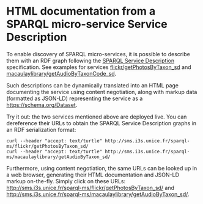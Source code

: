 # HTML documentation from a SPARQL micro-service Service Description

To enable discovery of SPARQL micro-services, it is possible to describe them with an RDF graph following the [SPARQL Service Description](https://www.w3.org/TR/2013/REC-sparql11-service-description-20130321/) specification. See examples for services [flickr/getPhotosByTaxon_sd](/src/sparqlms/flickr/getPhotosByTaxon_sd/ServiceDescription.ttl) and [macaulaylibrary/getAudioByTaxonCode_sd](/src/sparqlms/macaulaylibrary/getAudioByTaxonCode_sd/ServiceDescription.ttl).

Such descriptions can be dynamically translated into an HTML page documenting the service using content negotiation, along with markup data (formatted as JSON-LD) representing the service as a https://schema.org/Dataset.

Try it out: the two services mentioned above are deployed live. You can dereference their URLs to obtain the SPARQL Service Description graphs in an RDF serialization format:

```
curl --header "accept: text/turtle" http://sms.i3s.unice.fr/sparql-ms/flickr/getPhotosByTaxon_sd/
curl --header "accept: text/turtle" http://sms.i3s.unice.fr/sparql-ms/macaulaylibrary/getAudioByTaxon_sd/
```

Furthermore, using content negotiation, the same URLs can be looked up in a web browser, generating their HTML documentation and JSON-LD markup on-the-fly. Simply click on these URLs:
http://sms.i3s.unice.fr/sparql-ms/flickr/getPhotosByTaxon_sd/ and 
http://sms.i3s.unice.fr/sparql-ms/macaulaylibrary/getAudioByTaxon_sd/.
